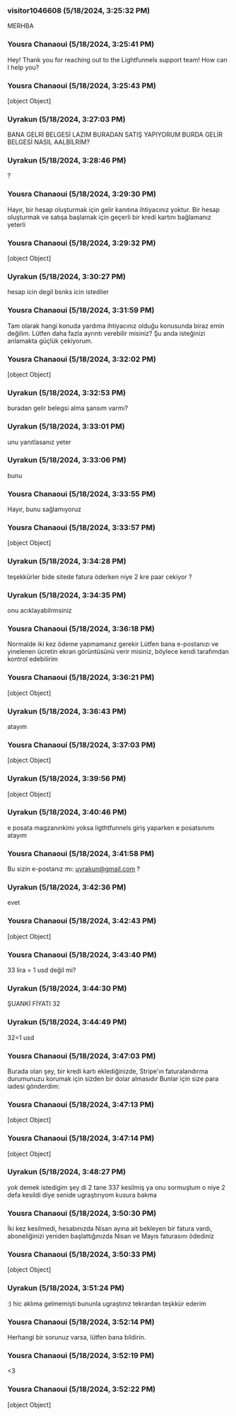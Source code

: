 ### visitor1046608 (5/18/2024, 3:25:32 PM)

MERHBA

### Yousra Chanaoui (5/18/2024, 3:25:41 PM)

Hey!
Thank you for reaching out to the Lightfunnels support team! How can I help you?

### Yousra Chanaoui (5/18/2024, 3:25:43 PM)

[object Object]

### Uyrakun (5/18/2024, 3:27:03 PM)

BANA GELRİ BELGESİ LAZIM BURADAN SATIŞ YAPIYORUM BURDA GELİR BELGESİ NASIL AALBİLRİM?

### Uyrakun (5/18/2024, 3:28:46 PM)

?

### Yousra Chanaoui (5/18/2024, 3:29:30 PM)

Hayır, bir hesap oluşturmak için gelir kanıtına ihtiyacınız yoktur.
Bir hesap oluşturmak ve satışa başlamak için geçerli bir kredi kartını bağlamanız yeterli

### Yousra Chanaoui (5/18/2024, 3:29:32 PM)

[object Object]

### Uyrakun (5/18/2024, 3:30:27 PM)

hesap icin degil bsnks icin istediler

### Yousra Chanaoui (5/18/2024, 3:31:59 PM)

Tam olarak hangi konuda yardıma ihtiyacınız olduğu konusunda biraz emin değilim. Lütfen daha fazla ayrıntı verebilir misiniz? Şu anda isteğinizi anlamakta güçlük çekiyorum.

### Yousra Chanaoui (5/18/2024, 3:32:02 PM)

[object Object]

### Uyrakun (5/18/2024, 3:32:53 PM)

buradan gelir belegsi alma şansım varmı?

### Uyrakun (5/18/2024, 3:33:01 PM)

unu yanıtlasanız yeter

### Uyrakun (5/18/2024, 3:33:06 PM)

bunu

### Yousra Chanaoui (5/18/2024, 3:33:55 PM)

Hayır, bunu sağlamıyoruz

### Yousra Chanaoui (5/18/2024, 3:33:57 PM)

[object Object]

### Uyrakun (5/18/2024, 3:34:28 PM)

teşekkürler bide sitede fatura öderken niye 2 kre paar cekiyor ?

### Uyrakun (5/18/2024, 3:34:35 PM)

onu acıklayabilrmsiniz

### Yousra Chanaoui (5/18/2024, 3:36:18 PM)

Normalde iki kez ödeme yapmamanız gerekir 
Lütfen bana e-postanızı ve yinelenen ücretin ekran görüntüsünü verir misiniz, böylece kendi tarafımdan kontrol edebilirim

### Yousra Chanaoui (5/18/2024, 3:36:21 PM)

[object Object]

### Uyrakun (5/18/2024, 3:36:43 PM)

atayım

### Yousra Chanaoui (5/18/2024, 3:37:03 PM)

[object Object]

### Uyrakun (5/18/2024, 3:39:56 PM)

[object Object]

### Uyrakun (5/18/2024, 3:40:46 PM)

e posata magzanınkimi yoksa ligthtfunnels giriş yaparken e posatsınımı atayım

### Yousra Chanaoui (5/18/2024, 3:41:58 PM)

Bu sizin e-postanız mı: uyrakun@gmail.com ?

### Uyrakun (5/18/2024, 3:42:36 PM)

evet

### Yousra Chanaoui (5/18/2024, 3:42:43 PM)

[object Object]

### Yousra Chanaoui (5/18/2024, 3:43:40 PM)

33 lira = 1 usd değil mi?

### Uyrakun (5/18/2024, 3:44:30 PM)

ŞUANKİ FİYATI 32

### Uyrakun (5/18/2024, 3:44:49 PM)

32=1 usd

### Yousra Chanaoui (5/18/2024, 3:47:03 PM)

Burada olan şey, bir kredi kartı eklediğinizde, Stripe'ın faturalandırma durumunuzu korumak için sizden bir dolar almasıdır
Bunlar için size para iadesi gönderdim:

### Yousra Chanaoui (5/18/2024, 3:47:13 PM)

[object Object]

### Yousra Chanaoui (5/18/2024, 3:47:14 PM)

[object Object]

### Uyrakun (5/18/2024, 3:48:27 PM)

yok demek istedigim şey di 2 tane 337 kesilmiş ya onu sormuştum o niye 2 defa kesildi diye senide ugraştırıyom kusura bakma

### Yousra Chanaoui (5/18/2024, 3:50:30 PM)

İki kez kesilmedi, hesabınızda Nisan ayına ait bekleyen bir fatura vardı, aboneliğinizi yeniden başlattığınızda Nisan ve Mayıs faturasını ödediniz

### Yousra Chanaoui (5/18/2024, 3:50:33 PM)

[object Object]

### Uyrakun (5/18/2024, 3:51:24 PM)

:) hic aklıma gelmemişti bununla ugraştınız tekrardan teşkkür ederim

### Yousra Chanaoui (5/18/2024, 3:52:14 PM)

Herhangi bir sorunuz varsa, lütfen bana bildirin.

### Yousra Chanaoui (5/18/2024, 3:52:19 PM)

<3

### Yousra Chanaoui (5/18/2024, 3:52:22 PM)

[object Object]
